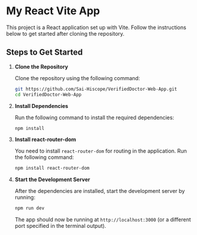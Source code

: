 # My React Vite App

This project is a React application set up with Vite. Follow the instructions below to get started after cloning the repository.

## Steps to Get Started

1. **Clone the Repository**

   Clone the repository using the following command:

   ```bash
   git https://github.com/Sai-Hiscope/VerifiedDoctor-Web-App.git
   cd VerifiedDoctor-Web-App
   ```

2. **Install Dependencies**

   Run the following command to install the required dependencies:

   ```bash
   npm install
   ```

3. **Install react-router-dom**

   You need to install `react-router-dom` for routing in the application. Run the following command:

   ```bash
   npm install react-router-dom
   ```

4. **Start the Development Server**

   After the dependencies are installed, start the development server by running:

   ```bash
   npm run dev
   ```

   The app should now be running at `http://localhost:3000` (or a different port specified in the terminal output).
